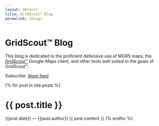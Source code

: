 ```yaml
---
layout: default
title: GridScout™ Blog
permalink: /blog/
---
```


# GridScout™ Blog
This blog is dedicated to the proficient defensive use of MGRS maps, the
[GridScout™][gridscout] Google-Maps client, and other tools well suited to the
goals of GridScout™.

Subscribe: <a href="feed.xml">Atom feed</a>

{% for post in site.posts %}
# {{ post.title }}
{{post.date}} — {{post.author}}
{{ post.content }}
{% endfor %}


[feed]:      /feed.xml
[gridscout]: /
